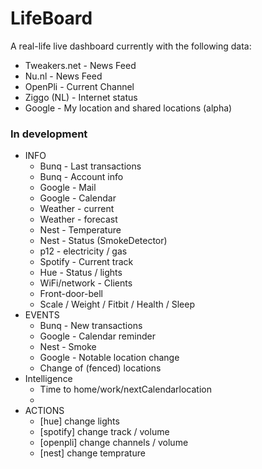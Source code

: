 # LifeBoard
A real-life live dashboard currently with the following data:

 - Tweakers.net - News Feed
 - Nu.nl        - News Feed
 - OpenPli      - Current Channel 
 - Ziggo (NL)   - Internet status
 - Google       - My location and shared locations (alpha)
 
 ### In development
 
 - INFO
     - Bunq - Last transactions
     - Bunq - Account info
     - Google - Mail
     - Google - Calendar
     - Weather - current
     - Weather - forecast
     - Nest - Temperature
     - Nest - Status (SmokeDetector)
     - p12 - electricity / gas
     - Spotify - Current track
     - Hue - Status / lights
     - WiFi/network - Clients
     - Front-door-bell
     - Scale / Weight / Fitbit / Health / Sleep
 - EVENTS
    - Bunq - New transactions
    - Google - Calendar reminder
    - Nest - Smoke
    - Google - Notable location change
    - Change of (fenced) locations
 - Intelligence
    - Time to home/work/nextCalendarlocation
    - 
 - ACTIONS
    - [hue] change lights
    - [spotify] change track / volume
    - [openpli] change channels / volume
    - [nest] change temprature